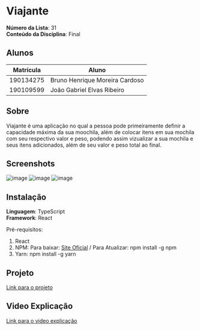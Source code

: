 # Viajante

**Número da Lista**: 31<br>
**Conteúdo da Disciplina**: Final<br>

## Alunos
| Matrícula | Aluno                          |
|-----------|--------------------------------|
| 190134275 | Bruno Henrique Moreira Cardoso |
| 190109599 | João Gabriel Elvas Ribeiro     |

## Sobre 
Viajante é uma aplicação no qual a pessoa pode primeiramente definir a capacidade máxima da sua moochila, além de colocar itens em sua mochila com seu respectivo valor e peso, podendo assim vizualizar a sua mochila e seus itens adicionados, além de seu valor e peso total ao final.

## Screenshots
![image](https://github.com/projeto-de-algoritmos/PD_Viajante/assets/71887485/79b6d67b-5dc3-48c1-befe-b3c991dd020a)
![image](https://github.com/projeto-de-algoritmos/PD_Viajante/assets/71887485/77cd4d17-fe56-4e4a-b393-ad27e94dfb58)
![image](https://github.com/projeto-de-algoritmos/PD_Viajante/assets/71887485/25a3378b-db8e-4de5-8db2-ac6f6b692226)



## Instalação
**Linguagem**: TypeScript<br>
**Framework**: React<br>

Pré-requisitos:
1. React
2. NPM: Para baixar: [Site Oficial]( https://nodejs.org/en) / Para Atualizar: npm install -g npm
3. Yarn: npm install -g yarn

## Projeto
[Link para o projeto](https://github.com/projeto-de-algoritmos/PD_Viajante)

## Video Explicação
[Link para o video explicação]()




